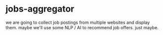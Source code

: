 # jobs-aggregator
we are going to collect job postings from multiple websites and display them.
maybe we'll use some NLP / AI to recommend job offers. just maybe.
